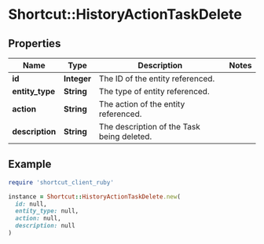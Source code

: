 # Shortcut::HistoryActionTaskDelete

## Properties

| Name | Type | Description | Notes |
| ---- | ---- | ----------- | ----- |
| **id** | **Integer** | The ID of the entity referenced. |  |
| **entity_type** | **String** | The type of entity referenced. |  |
| **action** | **String** | The action of the entity referenced. |  |
| **description** | **String** | The description of the Task being deleted. |  |

## Example

```ruby
require 'shortcut_client_ruby'

instance = Shortcut::HistoryActionTaskDelete.new(
  id: null,
  entity_type: null,
  action: null,
  description: null
)
```

